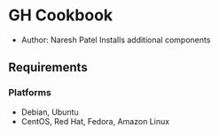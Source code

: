 GH Cookbook
============
- Author: Naresh Patel
Installs additional components 

Requirements
------------
### Platforms
- Debian, Ubuntu
- CentOS, Red Hat, Fedora, Amazon Linux

